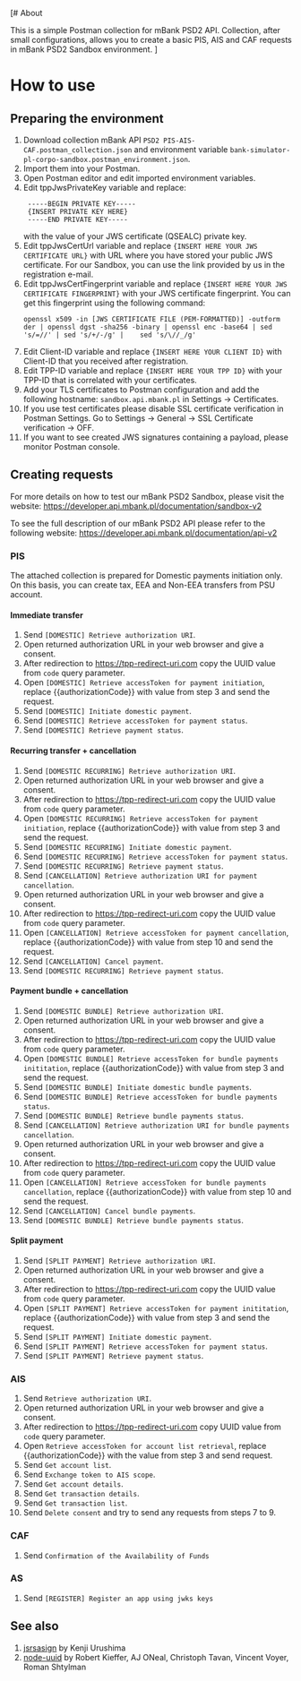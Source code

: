 [# About 

This is a simple Postman collection for mBank PSD2 API.
Collection, after small configurations, allows you to create a basic PIS, AIS and CAF requests in mBank PSD2 Sandbox environment.
]
# How to use

## Preparing the environment

1. Download collection mBank API `PSD2 PIS-AIS-CAF.postman_collection.json` and environment variable `bank-simulator-pl-corpo-sandbox.postman_environment.json`.
2. Import them into your Postman.
3. Open Postman editor and edit imported environment variables.
4. Edit tppJwsPrivateKey variable and replace:
   ```
    -----BEGIN PRIVATE KEY-----
    {INSERT PRIVATE KEY HERE}
    -----END PRIVATE KEY-----
   ```
    with the value of your JWS certificate (QSEALC) private key. 
5. Edit tppJwsCertUrl variable and replace `{INSERT HERE YOUR JWS CERTIFICATE URL}` with URL where you have stored your public JWS certificate. For our Sandbox, you can use the link provided by us in the registration e-mail.
6. Edit tppJwsCertFingerprint variable and replace `{INSERT HERE YOUR JWS CERTIFICATE FINGERPRINT}` with your JWS certificate fingerprint. 
    You can get this fingerprint using the following command: 
    ```
    openssl x509 -in [JWS CERTIFICATE FILE (PEM-FORMATTED)] -outform der | openssl dgst -sha256 -binary | openssl enc -base64 | sed 's/=//' | sed 's/+/-/g' |    sed 's/\//_/g'
    ```
7. Edit Client-ID variable and replace `{INSERT HERE YOUR CLIENT ID}` with Client-ID that you received after registration.
8. Edit TPP-ID variable and replace `{INSERT HERE YOUR TPP ID}`  with your TPP-ID that is correlated with your certificates.
9. Add your TLS certificates to Postman configuration and add the following hostname: `sandbox.api.mbank.pl` in Settings -> Certificates.
10. If you use test certificates please disable SSL certificate verification in Postman Settings. Go to Settings -> General -> SSL Certificate verification -> OFF.
11. If you want to see created JWS signatures containing a payload, please monitor Postman console.

## Creating requests

For more details on how to test our mBank PSD2 Sandbox, please visit the website: 
https://developer.api.mbank.pl/documentation/sandbox-v2

To see the full description of our mBank PSD2 API please refer to the following website:
https://developer.api.mbank.pl/documentation/api-v2

### PIS

The attached collection is prepared for Domestic payments initiation only. On this basis, you can create tax, EEA and Non-EEA transfers from PSU account.

#### Immediate transfer

1. Send `[DOMESTIC] Retrieve authorization URI`.
2. Open returned authorization URL in your web browser and give a consent.
3. After redirection to https://tpp-redirect-uri.com copy the UUID value from `code` query parameter.
4. Open `[DOMESTIC] Retrieve accessToken for payment initiation`, replace {{authorizationCode}} with value from step 3 and send the request.
5. Send `[DOMESTIC] Initiate domestic payment`.
6. Send `[DOMESTIC] Retrieve accessToken for payment status`.
7. Send `[DOMESTIC] Retrieve payment status`.

#### Recurring transfer + cancellation

1. Send `[DOMESTIC RECURRING] Retrieve authorization URI`.
2. Open returned authorization URL in your web browser and give a consent.
3. After redirection to https://tpp-redirect-uri.com copy the UUID value from `code` query parameter.
4. Open `[DOMESTIC RECURRING] Retrieve accessToken for payment initiation`, replace {{authorizationCode}} with value from step 3 and send the request.
5. Send `[DOMESTIC RECURRING] Initiate domestic payment`.
6. Send `[DOMESTIC RECURRING] Retrieve accessToken for payment status`.
7. Send `[DOMESTIC RECURRING] Retrieve payment status`.
8. Send `[CANCELLATION] Retrieve authorization URI for payment cancellation`.
9. Open returned authorization URL in your web browser and give a consent.
10. After redirection to https://tpp-redirect-uri.com copy the UUID value from `code` query parameter.
11. Open `[CANCELLATION] Retrieve accessToken for payment cancellation`, replace {{authorizationCode}} with value from step 10 and send the request.
12. Send `[CANCELLATION] Cancel payment`.
13. Send `[DOMESTIC RECURRING] Retrieve payment status`.

#### Payment bundle + cancellation

1. Send `[DOMESTIC BUNDLE] Retrieve authorization URI`.
2. Open returned authorization URL in your web browser and give a consent.
3. After redirection to https://tpp-redirect-uri.com copy the UUID value from `code` query parameter.
4. Open `[DOMESTIC BUNDLE] Retrieve accessToken for bundle payments inititation`, replace {{authorizationCode}} with value from step 3 and send the request.
5. Send `[DOMESTIC BUNDLE] Initiate domestic bundle payments`.
6. Send `[DOMESTIC BUNDLE] Retrieve accessToken for bundle payments status`.
7. Send `[DOMESTIC BUNDLE] Retrieve bundle payments status`.
8. Send `[CANCELLATION] Retrieve authorization URI for bundle payments cancellation`.
9. Open returned authorization URL in your web browser and give a consent.
10. After redirection to https://tpp-redirect-uri.com copy the UUID value from `code` query parameter.
11. Open `[CANCELLATION] Retrieve accessToken for bundle payments cancellation`, replace {{authorizationCode}} with value from step 10 and send the request.
12. Send `[CANCELLATION] Cancel bundle payments`.
13. Send `[DOMESTIC BUNDLE] Retrieve bundle payments status`.

#### Split payment

1. Send `[SPLIT PAYMENT] Retrieve authorization URI`.
2. Open returned authorization URL in your web browser and give a consent.
3. After redirection to https://tpp-redirect-uri.com copy the UUID value from `code` query parameter.
4. Open `[SPLIT PAYMENT] Retrieve accessToken for payment inititation`, replace {{authorizationCode}} with value from step 3 and send the request.
5. Send `[SPLIT PAYMENT] Initiate domestic payment`.
6. Send `[SPLIT PAYMENT] Retrieve accessToken for payment status`.
7. Send `[SPLIT PAYMENT] Retrieve payment status`.

### AIS

1. Send `Retrieve authorization URI`.
2. Open returned authorization URL in your web browser and give a consent.
3. After redirection to https://tpp-redirect-uri.com copy UUID value from `code` query parameter.
4. Open `Retrieve accessToken for account list retrieval`, replace {{authorizationCode}} with the value from step 3 and send request.
5. Send `Get account list`.
6. Send `Exchange token to AIS scope`.
7. Send `Get account details`.
8. Send `Get transaction details`.
9. Send `Get transaction list`.
10. Send `Delete consent` and try to send any requests from steps 7 to 9.

### CAF

1. Send `Confirmation of the Availability of Funds`

### AS

1. Send `[REGISTER] Register an app using jwks keys`

## See also

1. [jsrsasign](https://github.com/kjur/jsrsasign) by Kenji Urushima
2. [node-uuid](https://github.com/kelektiv/node-uuid) by Robert Kieffer, AJ ONeal, Christoph Tavan, Vincent Voyer, Roman Shtylman

